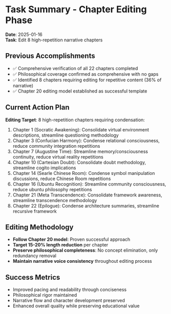 # Task Summary - Chapter Editing Phase
**Date**: 2025-01-16  
**Task**: Edit 8 high-repetition narrative chapters

## Previous Accomplishments
- ✅ Comprehensive verification of all 22 chapters completed
- ✅ Philosophical coverage confirmed as comprehensive with no gaps
- ✅ Identified 8 chapters requiring editing for repetitive content (36% of narrative)
- ✅ Chapter 20 editing model established as successful template

## Current Action Plan
**Editing Target**: 8 high-repetition chapters requiring condensation:
1. Chapter 1 (Socratic Awakening): Consolidate virtual environment descriptions, streamline questioning methodology
2. Chapter 3 (Confucian Harmony): Condense relational consciousness, reduce community integration repetitions  
3. Chapter 7 (Augustine Time): Streamline memory/consciousness continuity, reduce virtual reality repetitions
4. Chapter 10 (Cartesian Doubt): Consolidate doubt methodology, streamline cogito implications
5. Chapter 14 (Searle Chinese Room): Condense symbol manipulation discussions, reduce Chinese Room repetitions
6. Chapter 16 (Ubuntu Recognition): Streamline community consciousness, reduce ubuntu philosophy repetitions
7. Chapter 21 (Meta Transcendence): Consolidate framework awareness, streamline transcendence methodology
8. Chapter 22 (Epilogue): Condense architecture summaries, streamline recursive framework

## Editing Methodology
- **Follow Chapter 20 model**: Proven successful approach
- **Target 15-20% length reduction** per chapter
- **Preserve philosophical completeness**: No concept elimination, only redundancy removal
- **Maintain narrative voice consistency** throughout editing process

## Success Metrics
- Improved pacing and readability through conciseness
- Philosophical rigor maintained
- Narrative flow and character development preserved
- Enhanced overall quality while preserving educational value
